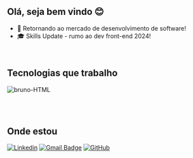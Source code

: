 ## Olá, seja bem vindo 😊

- 🌱 Retornando ao mercado de desenvolvimento de software!
- 🎓 Skills Update - rumo ao dev front-end 2024!

<br>

## Tecnologias que trabalho

<div style="display: inline_block">
  <img align="center" alt="bruno-HTML" src="https://skillicons.dev/icons?i=js,html,css,nodejs,figma,git,github,linux,php,mysql,postgres,mongodb,react,redux,bootstrap,jquery&perline=8" />  
</div>

<br><br>

## Onde estou

[![Linkedin](https://img.shields.io/badge/-Bruno_Damiao-blue?style=flat-square&logo=Linkedin&logoColor=white&link=https://www.linkedin.com/in/bruno-damiao-dev/)](https://www.linkedin.com/in/bruno-damiao-dev/)
[![Gmail Badge](https://img.shields.io/badge/-brunodamiao13@gmail.com-006bed?style=flat-square&logo=Gmail&logoColor=white&link=mailto:brunodamiao13@gmail.com)](mailto:brunodamiao13@gmail.com)
[![GitHub](https://img.shields.io/github/followers/BrunoDamiao?label=follow&style=social)](https://github.com/BrunoDamiao/)






<!--
**BrunoDamiao/BrunoDamiao** is a ✨ _special_ ✨ repository because its `README.md` (this file) appears on your GitHub profile.

Here are some ideas to get you started:

- 🔭 I’m currently working on ...
- 🌱 I’m currently learning ...
- 👯 I’m looking to collaborate on ...
- 🤔 I’m looking for help with ...
- 💬 Ask me about ...
- 📫 How to reach me: ...
- 😄 Pronouns: ...
- ⚡ Fun fact: ...
-->

<!--
<div style="display: inline_block"><br>
  <img align="center" alt="bruno-HTML" height="30" width="40" src="https://raw.githubusercontent.com/devicons/devicon/master/icons/html5/html5-original.svg">
  <img align="center" alt="bruno-CSS" height="30" width="40" src="https://raw.githubusercontent.com/devicons/devicon/master/icons/css3/css3-original.svg">
  <img align="center" alt="bruno-Js" height="30" width="40" src="https://raw.githubusercontent.com/devicons/devicon/master/icons/javascript/javascript-plain.svg">
  <img align="center" alt="bruno-Ts" height="30" width="40" src="https://raw.githubusercontent.com/devicons/devicon/master/icons/typescript/typescript-plain.svg">
  <img align="center" alt="bruno-React" height="30" width="40" src="https://raw.githubusercontent.com/devicons/devicon/master/icons/react/react-original.svg">
</div>
-->
